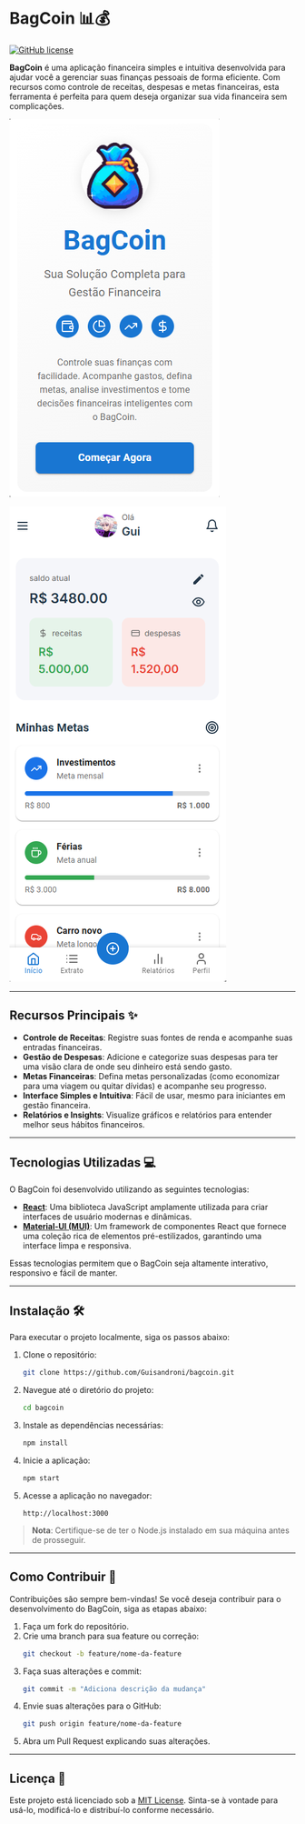 # **BagCoin** 📊💰

[![GitHub license](https://img.shields.io/badge/license-MIT-blue.svg)](https://github.com/Guisandroni/bagcoin/blob/main/LICENSE)

**BagCoin** é uma aplicação financeira simples e intuitiva desenvolvida para ajudar você a gerenciar suas finanças pessoais de forma eficiente. Com recursos como controle de receitas, despesas e metas financeiras, esta ferramenta é perfeita para quem deseja organizar sua vida financeira sem complicações.

![iconBg](doc/bagcoin.PNG)

![home](doc/bghome.PNG)

---

## **Recursos Principais** ✨

- **Controle de Receitas**: Registre suas fontes de renda e acompanhe suas entradas financeiras.
- **Gestão de Despesas**: Adicione e categorize suas despesas para ter uma visão clara de onde seu dinheiro está sendo gasto.
- **Metas Financeiras**: Defina metas personalizadas (como economizar para uma viagem ou quitar dívidas) e acompanhe seu progresso.
- **Interface Simples e Intuitiva**: Fácil de usar, mesmo para iniciantes em gestão financeira.
- **Relatórios e Insights**: Visualize gráficos e relatórios para entender melhor seus hábitos financeiros.

---

## **Tecnologias Utilizadas 💻**

O BagCoin foi desenvolvido utilizando as seguintes tecnologias:

- **[React](https://reactjs.org/)**: Uma biblioteca JavaScript amplamente utilizada para criar interfaces de usuário modernas e dinâmicas.
- **[Material-UI (MUI)](https://mui.com/)**: Um framework de componentes React que fornece uma coleção rica de elementos pré-estilizados, garantindo uma interface limpa e responsiva.

Essas tecnologias permitem que o BagCoin seja altamente interativo, responsivo e fácil de manter.

---

## **Instalação 🛠️**

Para executar o projeto localmente, siga os passos abaixo:

1. Clone o repositório:
   ```bash
   git clone https://github.com/Guisandroni/bagcoin.git
   ```

2. Navegue até o diretório do projeto:
   ```bash
   cd bagcoin
   ```

3. Instale as dependências necessárias:
   ```bash
   npm install
   ```

4. Inicie a aplicação:
   ```bash
   npm start
   ```

5. Acesse a aplicação no navegador:
   ```
   http://localhost:3000
   ```

> **Nota**: Certifique-se de ter o Node.js instalado em sua máquina antes de prosseguir.

---

## **Como Contribuir 🤝**

Contribuições são sempre bem-vindas! Se você deseja contribuir para o desenvolvimento do BagCoin, siga as etapas abaixo:

1. Faça um fork do repositório.
2. Crie uma branch para sua feature ou correção:
   ```bash
   git checkout -b feature/nome-da-feature
   ```
3. Faça suas alterações e commit:
   ```bash
   git commit -m "Adiciona descrição da mudança"
   ```
4. Envie suas alterações para o GitHub:
   ```bash
   git push origin feature/nome-da-feature
   ```
5. Abra um Pull Request explicando suas alterações.

---

## **Licença 📜**

Este projeto está licenciado sob a [MIT License](https://github.com/Guisandroni/bagcoin/blob/main/LICENSE). Sinta-se à vontade para usá-lo, modificá-lo e distribuí-lo conforme necessário.

